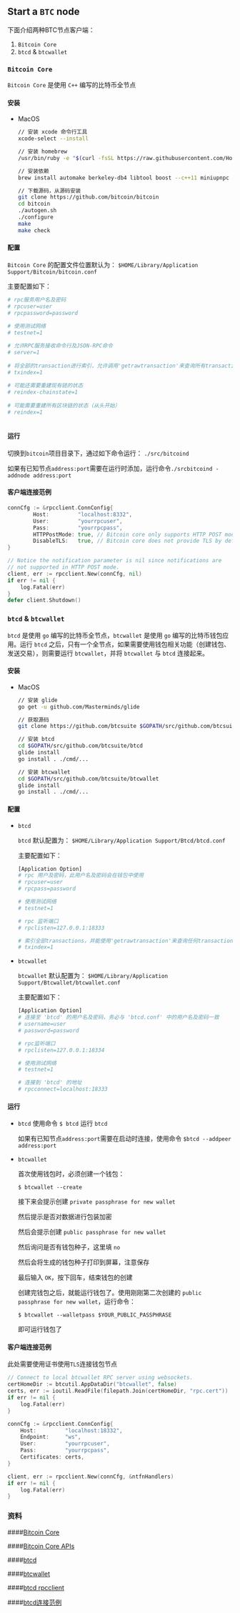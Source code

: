 ## Start a ``BTC`` node

下面介绍两种BTC节点客户端：
1. ``Bitcoin Core``
2. ``btcd`` & ``btcwallet``

### ``Bitcoin Core``

``Bitcoin Core`` 是使用 ``C++`` 编写的比特币全节点

#### 安装

- MacOS

	```bash
	// 安装 xcode 命令行工具
	xcode-select --install
	
	// 安装 homebrew
	/usr/bin/ruby -e "$(curl -fsSL https://raw.githubusercontent.com/Homebrew/install/master/install)"
	
	// 安装依赖
	brew install automake berkeley-db4 libtool boost --c++11 miniupnpc openssl pkg-config protobuf python3 qt libevent
	
	// 下载源码，从源码安装
	git clone https://github.com/bitcoin/bitcoin
	cd bitcoin
	./autogen.sh
	./configure
	make
	make check
	```

#### 配置

``Bitcoin Core`` 的配置文件位置默认为：
``$HOME/Library/Application Support/Bitcoin/bitcoin.conf``

主要配置如下：

```bash
# rpc服务用户名及密码
# rpcuser=user
# rpcpassword=password
	
# 使用测试网络
# testnet=1

# 允许RPC服务接收命令行及JSON-RPC命令
# server=1
	
# 将全部的transaction进行索引，允许调用'getrawtransaction'来查询所有transaction
# txindex=1
	
# 可能还需要重建现有链的状态
# reindex-chainstate=1
	
# 可能需要重建所有区块链的状态（从头开始）
# reindex=1
	
```

#### 运行

切换到``bitcoin``项目目录下，通过如下命令运行：
``./src/bitcoind``

如果有已知节点``address:port``需要在运行时添加，运行命令``./srcbitcoind -addnode address:port``

#### 客户端连接范例

```go
connCfg := &rpcclient.ConnConfig{
		Host:         "localhost:8332",
		User:         "yourrpcuser",
		Pass:         "yourrpcpass",
		HTTPPostMode: true, // Bitcoin core only supports HTTP POST mode
		DisableTLS:   true, // Bitcoin core does not provide TLS by default
}

// Notice the notification parameter is nil since notifications are
// not supported in HTTP POST mode.
client, err := rpcclient.New(connCfg, nil)
if err != nil {
	log.Fatal(err)
}
defer client.Shutdown()
```

### ``btcd`` & ``btcwallet``

``btcd`` 是使用 ``go`` 编写的比特币全节点，``btcwallet`` 是使用 ``go`` 编写的比特币钱包应用。运行 ``btcd`` 之后，只有一个全节点，如果需要使用钱包相关功能（创建钱包、发送交易），则需要运行 ``btcwallet``，并将 ``btcwallet`` 与 ``btcd`` 连接起来。

#### 安装

- MacOS

	```bash
	// 安装 glide
	go get -u github.com/Masterminds/glide
	
	// 获取源码
	git clone https://github.com/btcsuite $GOPATH/src/github.com/btcsuite
	
	// 安装 btcd
	cd $GOPATH/src/github.com/btcsuite/btcd
	glide install
	go install . ./cmd/...
	
	// 安装 btcwallet
	cd $GOPATH/src/github.com/btcsuite/btcwallet
	glide install
	go install . ./cmd/...
	
	```

#### 配置

- ``btcd``

	``btcd`` 默认配置为：
	``$HOME/Library/Application Support/Btcd/btcd.conf``
	
	主要配置如下：
	
	```bash
	[Application Option]
	# rpc 用户及密码，此用户名及密码会在钱包中使用
	# rpcuser=user
	# rpcpass=password
	
	# 使用测试网络
	# testnet=1
	
	# rpc 监听端口
	# rpclisten=127.0.0.1:18333
	
	# 索引全部transactions，并能使用'getrawtransaction'来查询任何transaction
	# txindex=1
	```
	

- ``btcwallet``

	``btcwallet`` 默认配置为：
	``$HOME/Library/Application Support/Btcwallet/btcwallet.conf``
	
	主要配置如下：
	
	```bash
	[Application Option]
	# 连接至 'btcd' 的用户名及密码，务必与 'btcd.conf' 中的用户名及密码一致
	# username=user
	# password=password
	
	# rpc监听端口
	# rpclisten=127.0.0.1:18334
	
	# 使用测试网络
	# testnet=1
	
	# 连接到 'btcd' 的地址
	# rpcconnect=localhost:18333
	```
	
#### 运行

- ``btcd``
	使用命令 ``$ btcd`` 运行 ``btcd``

	如果有已知节点``address:port``需要在启动时连接，使用命令 ``$btcd --addpeer address:port``
	
- ``btcwallet``

	首次使用钱包时，必须创建一个钱包：
	
	``$ btcwallet --create``
	
	接下来会提示创建 ``private passphrase for new wallet``
	
	然后提示是否对数据进行包装加密
	
	然后会提示创建 ``public passphrase for new wallet``
	
	然后询问是否有钱包种子，这里填 ``no``
	
	然后会将生成的钱包种子打印到屏幕，注意保存
	
	最后输入 ``OK``，按下回车，结束钱包的创建
	
	创建完钱包之后，就能运行钱包了。使用刚刚第二次创建的 ``public passphrase for new wallet``，运行命令：
	
	``$ btcwallet --walletpass $YOUR_PUBLIC_PASSPHRASE``
	
	即可运行钱包了
	
#### 客户端连接范例

此处需要使用证书使用``TLS``连接钱包节点

```go
// Connect to local btcwallet RPC server using websockets.
certHomeDir := btcutil.AppDataDir("btcwallet", false)
certs, err := ioutil.ReadFile(filepath.Join(certHomeDir, "rpc.cert"))
if err != nil {
	log.Fatal(err)
}

connCfg := &rpcclient.ConnConfig{
	Host:         "localhost:18332",
	Endpoint:     "ws",
	User:         "yourrpcuser",
	Pass:         "yourrpcpass",
	Certificates: certs,
}

client, err := rpcclient.New(connCfg, &ntfnHandlers)
if err != nil {
	log.Fatal(err)
}
```


### 资料

####[Bitcoin Core](https://github.com/bitcoin/bitcoin)

####[Bitcoin Core APIs](https://en.bitcoin.it/wiki/Original_Bitcoin_client/API_calls_list)

####[btcd](https://github.com/btcsuite/btcd)

####[btcwallet](https://github.com/btcsuite/btcwallet)

####[btcd rpcclient](https://github.com/btcsuite/btcd/tree/master/rpcclient)

####[btcd连接范例](https://github.com/btcsuite/btcd/tree/master/rpcclient/examples)
	